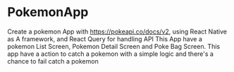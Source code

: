 # PokemonApp

Create a pokemon App with https://pokeapi.co/docs/v2,
using React Native as A framework, 
and React Query for handling API
This App have a pokemon List Screen, Pokemon Detail Screen and Poke Bag Screen.
This app have a action to catch a pokemon with a simple logic and there's a chance to fail catch a pokemon